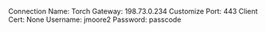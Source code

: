Connection Name: Torch
Gateway: 198.73.0.234
Customize Port: 443
Client Cert: None
Username: jmoore2
Password: passcode
